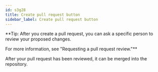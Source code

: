 ```yaml
---
id: s3g28
title: Create pull request button
sidebar_label: Create pull request button
---
```




**Tip: After you create a pull request, you can ask a specific person to review your proposed changes.



For more information, see "Requesting a pull request review."**

After your pull request has been reviewed, it can be merged into the repository.
